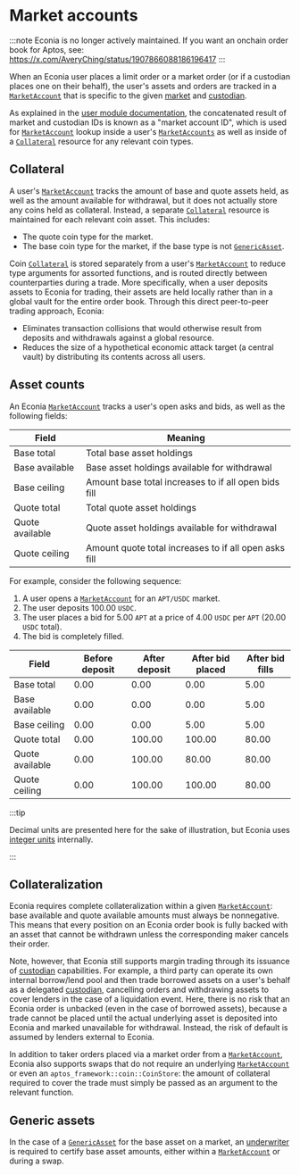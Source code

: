 # Market accounts

:::note
Econia is no longer actively maintained. If you want an onchain order book for
Aptos, see: https://x.com/AveryChing/status/1907866088186196417
:::

When an Econia user places a limit order or a market order (or if a custodian places one on their behalf), the user's assets and orders are tracked in a [`MarketAccount`] that is specific to the given [market] and [custodian].

As explained in the [user module documentation], the concatenated result of market and custodian IDs is known as a "market account ID", which is used for [`MarketAccount`] lookup inside a user's [`MarketAccounts`] as well as inside of a [`Collateral`] resource for any relevant coin types.

## Collateral

A user's [`MarketAccount`] tracks the amount of base and quote assets held, as well as the amount available for withdrawal, but it does not actually store any coins held as collateral.
Instead, a separate [`Collateral`] resource is maintained for each relevant coin asset.
This includes:

- The quote coin type for the market.
- The base coin type for the market, if the base type is not [`GenericAsset`].

Coin [`Collateral`] is stored separately from a user's [`MarketAccount`] to reduce type arguments for assorted functions, and is routed directly between counterparties during a trade.
More specifically, when a user deposits assets to Econia for trading, their assets are held locally rather than in a global vault for the entire order book.
Through this direct peer-to-peer trading approach, Econia:

- Eliminates transaction collisions that would otherwise result from deposits and withdrawals against a global resource.
- Reduces the size of a hypothetical economic attack target (a central vault) by distributing its contents across all users.

## Asset counts

An Econia [`MarketAccount`] tracks a user's open asks and bids, as well as the following fields:

| Field           | Meaning                                               |
| --------------- | ----------------------------------------------------- |
| Base total      | Total base asset holdings                             |
| Base available  | Base asset holdings available for withdrawal          |
| Base ceiling    | Amount base total increases to if all open bids fill  |
| Quote total     | Total quote asset holdings                            |
| Quote available | Quote asset holdings available for withdrawal         |
| Quote ceiling   | Amount quote total increases to if all open asks fill |

For example, consider the following sequence:

1. A user opens a [`MarketAccount`] for an `APT/USDC` market.
1. The user deposits 100.00 `USDC`.
1. The user places a bid for 5.00 `APT` at a price of 4.00 `USDC` per `APT` (20.00 `USDC` total).
1. The bid is completely filled.

| Field           | Before deposit | After deposit | After bid placed | After bid fills |
| --------------- | -------------- | ------------- | ---------------- | --------------- |
| Base total      | 0.00           | 0.00          | 0.00             | 5.00            |
| Base available  | 0.00           | 0.00          | 0.00             | 5.00            |
| Base ceiling    | 0.00           | 0.00          | 5.00             | 5.00            |
| Quote total     | 0.00           | 100.00        | 100.00           | 80.00           |
| Quote available | 0.00           | 100.00        | 80.00            | 80.00           |
| Quote ceiling   | 0.00           | 100.00        | 100.00           | 80.00           |

:::tip

Decimal units are presented here for the sake of illustration, but Econia uses [integer units] internally.

:::

## Collateralization

Econia requires complete collateralization within a given [`MarketAccount`]:
base available and quote available amounts must always be nonnegative.
This means that every position on an Econia order book is fully backed with an asset that cannot be withdrawn unless the corresponding maker cancels their order.

Note, however, that Econia still supports margin trading through its issuance of [custodian] capabilities.
For example, a third party can operate its own internal borrow/lend pool and then trade borrowed assets on a user's behalf as a delegated [custodian], cancelling orders and withdrawing assets to cover lenders in the case of a liquidation event.
Here, there is no risk that an Econia order is unbacked (even in the case of borrowed assets), because a trade cannot be placed until the actual underlying asset is deposited into Econia and marked unavailable for withdrawal.
Instead, the risk of default is assumed by lenders external to Econia.

In addition to taker orders placed via a market order from a [`MarketAccount`], Econia also supports swaps that do not require an underlying [`MarketAccount`] or even an `aptos_framework::coin::CoinStore`:
the amount of collateral required to cover the trade must simply be passed as an argument to the relevant function.

## Generic assets

In the case of a [`GenericAsset`] for the base asset on a market, an [underwriter] is required to certify base asset amounts, either within a [`MarketAccount`] or during a swap.

[custodian]: ./registry#custodians
[integer units]: ./orders#units-and-market-parameters
[market]: ./registry#markets
[underwriter]: ./registry#underwriters
[user module documentation]: https://github.com/econia-labs/econia/tree/main/src/move/econia/doc/user.md
[`collateral`]: https://github.com/econia-labs/econia/tree/main/src/move/econia/doc/user.md#0xc0deb00c_user_Collateral
[`genericasset`]: ./registry#underwriters
[`marketaccounts`]: https://github.com/econia-labs/econia/tree/main/src/move/econia/doc/user.md#0xc0deb00c_user_MarketAccounts
[`marketaccount`]: https://github.com/econia-labs/econia/tree/main/src/move/econia/doc/user.md#0xc0deb00c_user_MarketAccount
